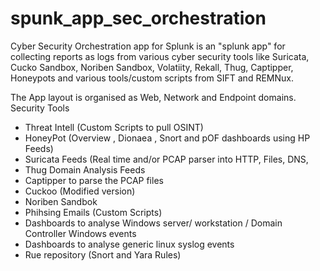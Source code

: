 # spunk_app_sec_orchestration
Cyber Security Orchestration app for Splunk is an "splunk app" for collecting reports as logs from various cyber security tools like Suricata, Cucko Sandbox, Noriben Sandbox, Volatiity, Rekall, Thug, Captipper, Honeypots and various tools/custom scripts from SIFT and REMNux. 

The App layout is organised as Web, Network and Endpoint domains. 
Security Tools
  * Threat Intell (Custom Scripts to pull OSINT)
  * HoneyPot (Overview , Dionaea , Snort and pOF dashboards using HP Feeds)
  * Suricata Feeds (Real time and/or PCAP parser into HTTP, Files, DNS, 
  * Thug Domain Analysis Feeds
  * Captipper to parse the PCAP files
  * Cuckoo (Modified version)
  * Noriben Sandbok 
  * Phihsing Emails (Custom Scripts)
  * Dashboards to analyse Windows server/ workstation / Domain Controller Windows events
  * Dashboards to analyse generic linux syslog events
  * Rue repository (Snort and Yara Rules)
  
